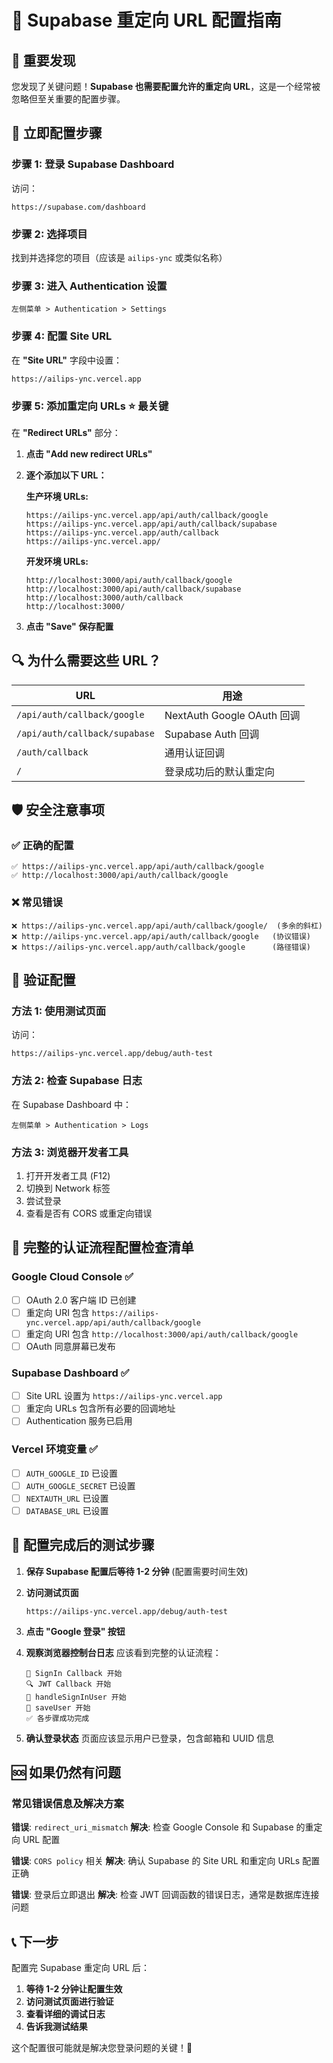 # 🎯 Supabase 重定向 URL 配置指南

## 🚨 **重要发现**

您发现了关键问题！**Supabase 也需要配置允许的重定向 URL**，这是一个经常被忽略但至关重要的配置步骤。

## 📍 **立即配置步骤**

### 步骤 1: 登录 Supabase Dashboard

访问：
```
https://supabase.com/dashboard
```

### 步骤 2: 选择项目

找到并选择您的项目（应该是 `ailips-ync` 或类似名称）

### 步骤 3: 进入 Authentication 设置

```
左侧菜单 > Authentication > Settings
```

### 步骤 4: 配置 Site URL

在 **"Site URL"** 字段中设置：
```
https://ailips-ync.vercel.app
```

### 步骤 5: 添加重定向 URLs ⭐ **最关键**

在 **"Redirect URLs"** 部分：

1. **点击 "Add new redirect URLs"**

2. **逐个添加以下 URL：**

   **生产环境 URLs:**
   ```
   https://ailips-ync.vercel.app/api/auth/callback/google
   https://ailips-ync.vercel.app/api/auth/callback/supabase
   https://ailips-ync.vercel.app/auth/callback
   https://ailips-ync.vercel.app/
   ```

   **开发环境 URLs:**
   ```
   http://localhost:3000/api/auth/callback/google
   http://localhost:3000/api/auth/callback/supabase
   http://localhost:3000/auth/callback
   http://localhost:3000/
   ```

3. **点击 "Save" 保存配置**

## 🔍 **为什么需要这些 URL？**

| URL | 用途 |
|-----|------|
| `/api/auth/callback/google` | NextAuth Google OAuth 回调 |
| `/api/auth/callback/supabase` | Supabase Auth 回调 |
| `/auth/callback` | 通用认证回调 |
| `/` | 登录成功后的默认重定向 |

## 🛡️ **安全注意事项**

### ✅ 正确的配置
```
✅ https://ailips-ync.vercel.app/api/auth/callback/google
✅ http://localhost:3000/api/auth/callback/google
```

### ❌ 常见错误
```
❌ https://ailips-ync.vercel.app/api/auth/callback/google/  (多余的斜杠)
❌ http://ailips-ync.vercel.app/api/auth/callback/google   (协议错误)
❌ https://ailips-ync.vercel.app/auth/callback/google      (路径错误)
```

## 🧪 **验证配置**

### 方法 1: 使用测试页面
访问：
```
https://ailips-ync.vercel.app/debug/auth-test
```

### 方法 2: 检查 Supabase 日志
在 Supabase Dashboard 中：
```
左侧菜单 > Authentication > Logs
```

### 方法 3: 浏览器开发者工具
1. 打开开发者工具 (F12)
2. 切换到 Network 标签
3. 尝试登录
4. 查看是否有 CORS 或重定向错误

## 🔧 **完整的认证流程配置检查清单**

### Google Cloud Console ✅
- [ ] OAuth 2.0 客户端 ID 已创建
- [ ] 重定向 URI 包含 `https://ailips-ync.vercel.app/api/auth/callback/google`
- [ ] 重定向 URI 包含 `http://localhost:3000/api/auth/callback/google`
- [ ] OAuth 同意屏幕已发布

### Supabase Dashboard ✅
- [ ] Site URL 设置为 `https://ailips-ync.vercel.app`
- [ ] 重定向 URLs 包含所有必要的回调地址
- [ ] Authentication 服务已启用

### Vercel 环境变量 ✅
- [ ] `AUTH_GOOGLE_ID` 已设置
- [ ] `AUTH_GOOGLE_SECRET` 已设置
- [ ] `NEXTAUTH_URL` 已设置
- [ ] `DATABASE_URL` 已设置

## 🚀 **配置完成后的测试步骤**

1. **保存 Supabase 配置后等待 1-2 分钟** (配置需要时间生效)

2. **访问测试页面**
   ```
   https://ailips-ync.vercel.app/debug/auth-test
   ```

3. **点击 "Google 登录" 按钮**

4. **观察浏览器控制台日志**
   应该看到完整的认证流程：
   ```
   🚪 SignIn Callback 开始
   🔍 JWT Callback 开始
   🔧 handleSignInUser 开始
   💾 saveUser 开始
   ✅ 各步骤成功完成
   ```

5. **确认登录状态**
   页面应该显示用户已登录，包含邮箱和 UUID 信息

## 🆘 **如果仍然有问题**

### 常见错误信息及解决方案

**错误**: `redirect_uri_mismatch`
**解决**: 检查 Google Console 和 Supabase 的重定向 URL 配置

**错误**: `CORS policy` 相关
**解决**: 确认 Supabase 的 Site URL 和重定向 URLs 配置正确

**错误**: 登录后立即退出
**解决**: 检查 JWT 回调函数的错误日志，通常是数据库连接问题

## 📞 **下一步**

配置完 Supabase 重定向 URL 后：

1. **等待 1-2 分钟让配置生效**
2. **访问测试页面进行验证**
3. **查看详细的调试日志**
4. **告诉我测试结果**

这个配置很可能就是解决您登录问题的关键！🎯
